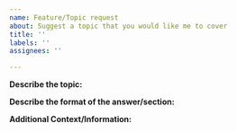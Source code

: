 ```yaml
---
name: Feature/Topic request
about: Suggest a topic that you would like me to cover
title: ''
labels: ''
assignees: ''

---
```


**Describe the topic:**
<!-- Describe the topic in more details so I can fully understand the request-->

**Describe the format of the answer/section:**
<!-- Describe if the section that would cover this topic, would contain dataframe examples, alternative solutions, etc. -->

**Additional Context/Information:**
<!-- Provide a concrete example of where you would use the knowledge gained from this topic. -->
